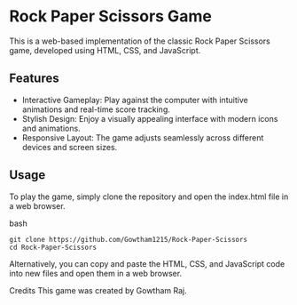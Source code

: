 # Rock Paper Scissors Game

This is a web-based implementation of the classic Rock Paper Scissors game, developed using HTML, CSS, and JavaScript.

## Features

-  Interactive Gameplay: Play against the computer with intuitive animations and real-time score tracking.
-  Stylish Design: Enjoy a visually appealing interface with modern icons and animations.
-  Responsive Layout: The game adjusts seamlessly across different devices and screen sizes.

## Usage

To play the game, simply clone the repository and open the index.html file in a web browser.

bash
```
git clone https://github.com/Gowtham1215/Rock-Paper-Scissors
cd Rock-Paper-Scissors

```

Alternatively, you can copy and paste the HTML, CSS, and JavaScript code into new files and open them in a web browser.

Credits
This game was created by Gowtham Raj.
